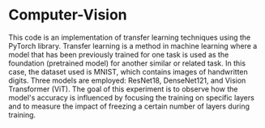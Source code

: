 # Computer-Vision
This code is an implementation of transfer learning techniques using the PyTorch library. Transfer learning is a method in machine learning where a model that has been previously trained for one task is used as the foundation (pretrained model) for another similar or related task. In this case, the dataset used is MNIST, which contains images of handwritten digits. Three models are employed: ResNet18, DenseNet121, and Vision Transformer (ViT). The goal of this experiment is to observe how the model's accuracy is influenced by focusing the training on specific layers and to measure the impact of freezing a certain number of layers during training.
